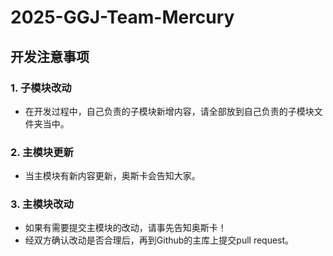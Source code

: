 # 2025-GGJ-Team-Mercury

## 开发注意事项

### 1. 子模块改动
- 在开发过程中，自己负责的子模块新增内容，请全部放到自己负责的子模块文件夹当中。

### 2. 主模块更新
- 当主模块有新内容更新，奥斯卡会告知大家。

### 3. 主模块改动
- 如果有需要提交主模块的改动，请事先告知奥斯卡！
- 经双方确认改动是否合理后，再到Github的主库上提交pull request。
